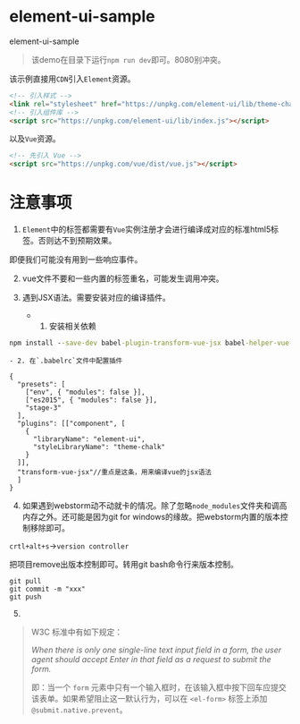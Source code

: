 # element-ui-sample
element-ui-sample

> 该demo在目录下运行`npm run dev`即可。8080别冲突。

该示例直接用`CDN`引入`Element`资源。

```html
<!-- 引入样式 -->
<link rel="stylesheet" href="https://unpkg.com/element-ui/lib/theme-chalk/index.css">
<!-- 引入组件库 -->
<script src="https://unpkg.com/element-ui/lib/index.js"></script>
```

以及`Vue`资源。

```html
<!-- 先引入 Vue -->
<script src="https://unpkg.com/vue/dist/vue.js"></script>
```


# 注意事项

1. `Element`中的<el-xxx>标签都需要有`Vue`实例注册才会进行编译成对应的标准html5标签。否则达不到预期效果。

即便我们可能没有用到一些响应事件。

2. vue文件不要和一些内置的标签重名，可能发生调用冲突。

3. 遇到JSX语法。需要安装对应的编译插件。

    - 1. 安装相关依赖
```cmd
npm install --save-dev babel-plugin-transform-vue-jsx babel-helper-vue-jsx-merge-props babel-plugin-syntax-jsx
```

    - 2. 在`.babelrc`文件中配置插件

```.babelrc
{
  "presets": [
    ["env", { "modules": false }],
    ["es2015", { "modules": false }],
    "stage-3"
  ],
  "plugins": [["component", [
    {
      "libraryName": "element-ui",
      "styleLibraryName": "theme-chalk"
    }
  ]],
  "transform-vue-jsx"//重点是这条，用来编译vue的jsx语法
  ]
}
```

4. 如果遇到webstorm动不动就卡的情况。除了忽略`node_modules`文件夹和调高内存之外。还可能是因为git for windows的缘故。把webstorm内置的版本控制移除即可。

`crtl+alt+s`->`version controller`

把项目remove出版本控制即可。转用git bash命令行来版本控制。

```
git pull
git commit -m "xxx"
git push
```

5.

> W3C 标准中有如下规定：
>
> *When there is only one single-line text input field in a form, the user agent should accept Enter in that field as a request to submit the form.*
>
> 即：当一个 `form` 元素中只有一个输入框时，在该输入框中按下回车应提交该表单。如果希望阻止这一默认行为，可以在 `<el-form>` 标签上添加 `@submit.native.prevent`。

